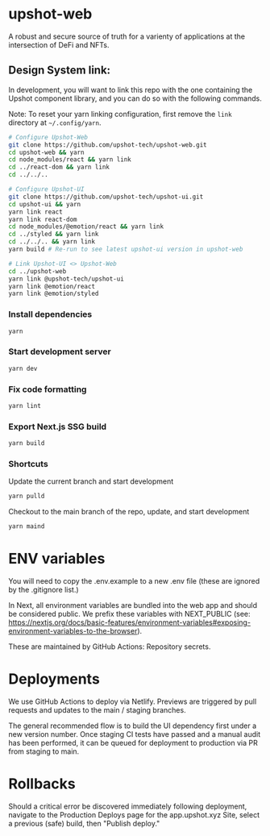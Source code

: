# upshot-web

A robust and secure source of truth for a varienty of applications at the intersection of DeFi and NFTs.

## Design System link:

In development, you will want to link this repo with the one containing the Upshot component library, and you can do so with the following commands.

Note: To reset your yarn linking configuration, first remove the `link` directory at `~/.config/yarn`.

```bash
# Configure Upshot-Web
git clone https://github.com/upshot-tech/upshot-web.git
cd upshot-web && yarn
cd node_modules/react && yarn link
cd ../react-dom && yarn link
cd ../../..

# Configure Upshot-UI
git clone https://github.com/upshot-tech/upshot-ui.git
cd upshot-ui && yarn
yarn link react
yarn link react-dom
cd node_modules/@emotion/react && yarn link
cd ../styled && yarn link
cd ../../.. && yarn link
yarn build # Re-run to see latest upshot-ui version in upshot-web

# Link Upshot-UI <> Upshot-Web
cd ../upshot-web
yarn link @upshot-tech/upshot-ui
yarn link @emotion/react
yarn link @emotion/styled
```

### Install dependencies

```bash
yarn
```

### Start development server

```bash
yarn dev
```

### Fix code formatting

```bash
yarn lint
```

### Export Next.js SSG build

```bash
yarn build
```

### Shortcuts

Update the current branch and start development

```bash
yarn pulld
```

Checkout to the main branch of the repo, update, and start development

```bash
yarn maind
```

# ENV variables

You will need to copy the .env.example to a new .env file (these are ignored by the .gitignore list.)

In Next, all environment variables are bundled into the web app and should be considered public. We prefix these variables with NEXT_PUBLIC (see: https://nextjs.org/docs/basic-features/environment-variables#exposing-environment-variables-to-the-browser).

These are maintained by GitHub Actions: Repository secrets.

# Deployments

We use GitHub Actions to deploy via Netlify. Previews are triggered by pull requests and updates to the main / staging branches.

The general recommended flow is to build the UI dependency first under a new version number. Once staging CI tests have passed and a manual audit has been performed, it can be queued for deployment to production via PR from staging to main.

# Rollbacks

Should a critical error be discovered immediately following deployment, navigate to the Production Deploys page for the app.upshot.xyz Site, select a previous (safe) build, then "Publish deploy."

